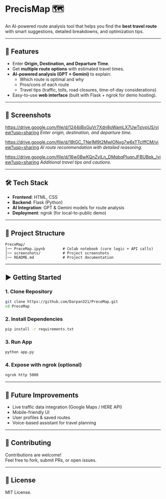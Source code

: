 # PrecisMap 🗺️  
An AI-powered route analysis tool that helps you find the **best travel route** with smart suggestions, detailed breakdowns, and optimization tips.  

---

## 🚀 Features
- Enter **Origin, Destination, and Departure Time**.  
- Get **multiple route options** with estimated travel times.  
- **AI-powered analysis (GPT + Gemini)** to explain:  
  - Which route is optimal and why  
  - Pros/cons of each route  
  - Travel tips (traffic, tolls, road closures, time-of-day considerations)  
- Easy-to-use **web interface** (built with Flask + ngrok for demo hosting).  

---

## 📸 Screenshots
https://drive.google.com/file/d/1244jjBxGuVr7Xdn8oWamLX7UwTslvpUS/view?usp=sharing
*Enter origin, destination, and departure time.*

https://drive.google.com/file/d/18tGC_TNe1M9t2MwIONxg7w6xTTclffCM/view?usp=sharing 
*AI route recommendation with detailed reasoning.*

https://drive.google.com/file/d/16w0BwKQnZvlLn_DMqbqPIuqnJFBUBpk_/view?usp=sharing
*Additional travel tips and cautions.*

---

## 🛠️ Tech Stack
- **Frontend**: HTML, CSS  
- **Backend**: Flask (Python)  
- **AI Integration**: GPT & Gemini models for route analysis  
- **Deployment**: ngrok (for local-to-public demo)

---

## 📂 Project Structure
```
PreceMap/
│── PreceMap.ipynb        # Colab notebook (core logic + API calls)
│── screenshots/          # Project screenshots
│── README.md             # Project documentation
```

---

## ▶️ Getting Started

### 1. Clone Repository
```bash
git clone https://github.com/Darpan321/PreceMap.git
cd PreceMap
```

### 2. Install Dependencies
```bash
pip install -r requirements.txt
```

### 3. Run App
```bash
python app.py
```

### 4. Expose with ngrok (optional)
```bash
ngrok http 5000
```

---

## 🌟 Future Improvements
- Live traffic data integration (Google Maps / HERE API)  
- Mobile-friendly UI  
- User profiles & saved routes  
- Voice-based assistant for travel planning  

---

## 🤝 Contributing
Contributions are welcome!  
Feel free to fork, submit PRs, or open issues.

---

## 📜 License
MIT License.  
